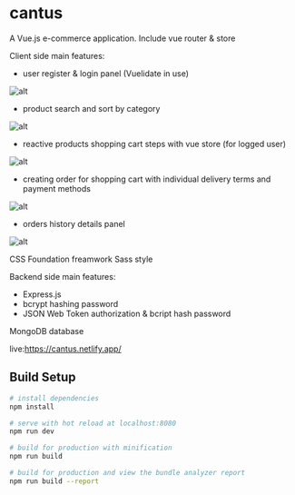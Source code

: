 # cantus

 A Vue.js e-commerce application.
 Include vue router & store
 
 Client side main features:
 - user register & login panel (Vuelidate in use)
 
 ![alt](https://res.cloudinary.com/donmoqxem/image/upload/v1601723849/github_markdown/Zrzut_ekranu_2020-10-3_o_13.16.54_pevhrd.png)
 
  - product search and sort by category
 
 ![alt](https://res.cloudinary.com/donmoqxem/image/upload/v1601723711/github_markdown/Zrzut_ekranu_2020-10-3_o_13.09.55_fevhoi.png)
 
 - reactive products shopping cart steps with vue store (for logged user)
 
 ![alt](https://res.cloudinary.com/donmoqxem/image/upload/v1601723711/github_markdown/Zrzut_ekranu_2020-10-3_o_13.10.52_evkajc.png)
 
 - creating order for shopping cart with individual delivery terms and payment methods
 
  ![alt](https://res.cloudinary.com/donmoqxem/image/upload/v1601723711/github_markdown/Zrzut_ekranu_2020-10-3_o_13.11.15_nxztaq.png)
 
 - orders history details panel
 
 ![alt](https://res.cloudinary.com/donmoqxem/image/upload/v1601724107/github_markdown/Zrzut_ekranu_2020-10-3_o_13.21.31_e9tbdv.png)

 
 CSS Foundation freamwork 
 Sass style
 
 Backend side main features:
 - Express.js
 - bcrypt hashing password
 - JSON Web Token authorization & bcript hash password
 
  MongoDB database
  
 live:https://cantus.netlify.app/
 

 
## Build Setup

``` bash
# install dependencies
npm install

# serve with hot reload at localhost:8080
npm run dev

# build for production with minification
npm run build

# build for production and view the bundle analyzer report
npm run build --report
```
